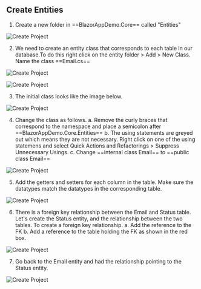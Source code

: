 ## Create Entities

1. Create a new folder in ==BlazorAppDemo.Core== called "Entities"

![Create Project](/img/Entities/01Entities.png)

2. We need to create an entity class that corresponds to each 
table in our database.To do this right click on the entity folder > 
Add > New Class. Name the class ==Email.cs==

![Create Project](/img/Entities/02CreateEntity.png)

![Create Project](/img/Entities/03AddEntityClass.png)

3. The initial class looks like the image below. 

![Create Project](/img/Entities/04EmptyClass.png)

4. Change the class as follows.
a. Remove the curly braces that correspond to the namespace and place
a semicolon after ==BlazorAppDemo.Core.Entities==
b. The using statements are greyed out which means they are not necessary. 
Right click on one of the using statemens and select 
Quick Actions and Refactorings > Suppress Unnecessary Usings.
c. Change ==internal class Email== to ==public class Email==

![Create Project](/img/Entities/05BasicClassEdits.png)


5. Add the getters and setters for each column in the table. 
Make sure the datatypes match the datatypes in the corresponding
table.

![Create Project](/img/Entities/06AddGetSet.png)

6. There is a foreign key relationship between the Email and Status
table. Let's create the Status entity, and the relationship
between the two tables. To create a foreign key relationship.
a. Add the reference to the FK
b. Add a reference to the table holding the FK as shown in the
red box.

![Create Project](/img/Entities/07AddStatus.png)

7. Go back to the Email entity and had the relationship
pointing to the Status entity.

![Create Project](/img/Entities/08AddEmailStatusRelationship.png)